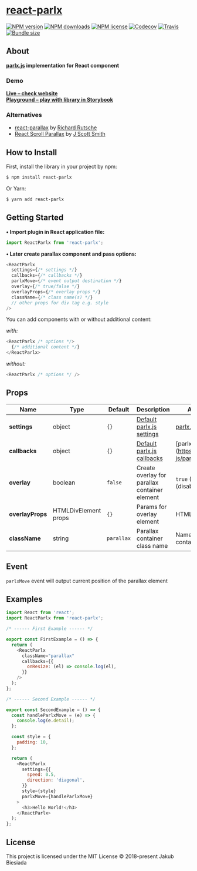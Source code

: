 # [react-parlx](https://github.com/parlx-js/react-parlx)

[![NPM version](http://img.shields.io/npm/v/react-parlx?style=flat-square)](https://www.npmjs.com/package/react-parlx)
[![NPM downloads](http://img.shields.io/npm/dm/react-parlx?style=flat-square)](https://www.npmjs.com/package/react-parlx)
[![NPM license](https://img.shields.io/npm/l/react-parlx?style=flat-square)](https://www.npmjs.com/package/react-parlx)
[![Codecov](https://img.shields.io/codecov/c/github/parlx-js/react-parlx?style=flat-square)](https://codecov.io/gh/parlx-js/react-parlx)
[![Travis](https://img.shields.io/travis/parlx-js/react-parlx/master?style=flat-square)](https://travis-ci.org/parlx-js/react-parlx)
[![Bundle size](https://img.shields.io/bundlephobia/min/react-parlx?style=flat-square)](https://bundlephobia.com/result?p=react-parlx)

## About

**[parlx.js](https://www.npmjs.com/package/parlx.js) implementation for React component**

### Demo

**[Live – check website](https://parlx-js.github.io/parlx.js/)**<br>
**[Playground – play with library in Storybook](https://parlx-js.github.io/react-parlx/)**

### Alternatives

- [react-parallax](https://github.com/rrutsche/react-parallax) by [Richard Rutsche](https://github.com/rrutsche)
- [React Scroll Parallax](https://github.com/jscottsmith/react-scroll-parallax) by [J Scott Smith](https://github.com/jscottsmith)

## How to Install

First, install the library in your project by npm:

```sh
$ npm install react-parlx
```

Or Yarn:

```sh
$ yarn add react-parlx
```

## Getting Started

**• Import plugin in React application file:**

```js
import ReactParlx from 'react-parlx';
```

**• Later create parallax component and pass options:**

```js
<ReactParlx
  settings={/* settings */}
  callbacks={/* callbacks */}
  parlxMove={/* event output destination */}
  overlay={/* true/false */}
  overlayProps={/* overlay props */}
  className={/* class name(s) */}
  // other props for div tag e.g. style
/>
```

You can add components with or without additional content:

_with:_

```js
<ReactParlx /* options */>
  {/* additional content */}
</ReactParlx>
```

_without:_

```js
<ReactParlx /* options */ />
```

## Props

| Name             | Type                 | Default    | Description                                                                  | Available options                                                  |
| ---------------- | -------------------- | ---------- | ---------------------------------------------------------------------------- | ------------------------------------------------------------------ |
| **settings**     | object               | `{}`       | [Default parlx.js settings](https://github.com/parlx-js/parlx.js#settings)   | [parlx.js settings](https://github.com/parlx-js/parlx.js#settings) |
| **callbacks**    | object               | `{}`       | [Default parlx.js callbacks](https://github.com/parlx-js/parlx.js#callbacks) | [parlx.js callbacks](https://github.com/parlx-js/parl              |
| **overlay**      | boolean              | `false`    | Create overlay for parallax container element                                | `true` (enable) / `false` (disable)                                |
| **overlayProps** | HTMLDivElement props | `{}`       | Params for overlay element                                                   | HTMLDivElement props                                               |
| **className**    | string               | `parallax` | Parallax container class name                                                | Name of parallax container                                         |

## Event

`parlxMove` event will output current position of the parallax element

## Examples

```js
import React from 'react';
import ReactParlx from 'react-parlx';

/* ------ First Example ------ */

export const FirstExample = () => {
  return (
    <ReactParlx
      className="parallax"
      callbacks={{
        onResize: (el) => console.log(el),
      }}
    />
  );
};

/* ------ Second Example ------ */

export const SecondExample = () => {
  const handleParlxMove = (e) => {
    console.log(e.detail);
  };

  const style = {
    padding: 10,
  };

  return (
    <ReactParlx
      settings={{
        speed: 0.5,
        direction: 'diagonal',
      }}
      style={style}
      parlxMove={handleParlxMove}
    >
      <h3>Hello World!</h3>
    </ReactParlx>
  );
};
```

## License

This project is licensed under the MIT License © 2018-present Jakub Biesiada
